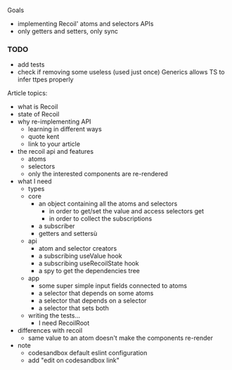 Goals

- implementing Recoil' atoms and selectors APIs
- only getters and setters, only sync

### TODO

- add tests
- check if removing some useless (used just once) Generics allows TS to infer ttpes properly

Article topics:

- what is Recoil
- state of Recoil
- why re-implementing API
  - learning in different ways
  - quote kent
  - link to your article
- the recoil api and features
  - atoms
  - selectors
  - only the interested components are re-rendered
- what I need
  - types
  - core
    - an object containing all the atoms and selectors
      - in order to get/set the value and access selectors get
      - in order to collect the subscriptions
    - a subscriber
    - getters and settersù
  - api
    - atom and selector creators
    - a subscribing useValue hook
    - a subscribing useRecoilState hook
    - a spy to get the dependencies tree
  - app
    - some super simple input fields connected to atoms
    - a selector that depends on some atoms
    - a selector that depends on a selector
    - a selector that sets both
  - writing the tests...
    - I need RecoilRoot
- differences with recoil
  - same value to an atom doesn't make the components re-render
- note
  - codesandbox default eslint configuration
  - add "edit on codesandbox link"
